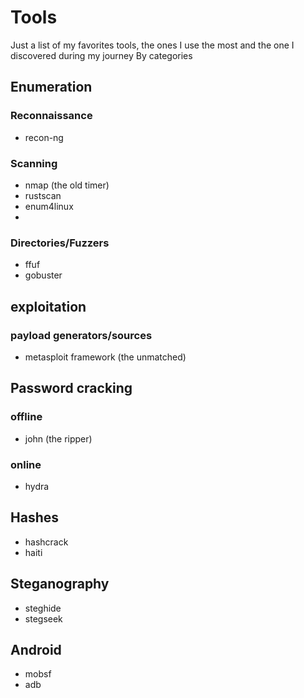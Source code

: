 # Tools

Just a list of my favorites tools, the ones I use the most and the one I discovered during my journey
By categories

## Enumeration

### Reconnaissance
- recon-ng

### Scanning
- nmap (the old timer)
- rustscan 
- enum4linux
- 
### Directories/Fuzzers
- ffuf
- gobuster

## exploitation
### payload generators/sources
- metasploit framework (the unmatched)

## Password cracking
### offline
- john (the ripper)

### online
- hydra 

## Hashes
- hashcrack
- haiti

## Steganography
- steghide
- stegseek

## Android
- mobsf
- adb


